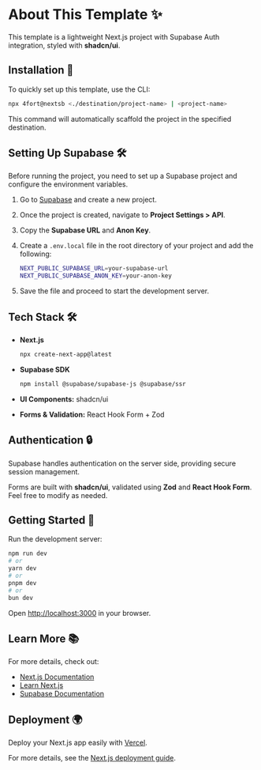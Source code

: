 # About This Template ✨

This template is a lightweight Next.js project with Supabase Auth integration, styled with **shadcn/ui**.

## Installation 🔧

To quickly set up this template, use the CLI:

```sh
npx 4fort@nextsb <./destination/project-name> | <project-name>
```

This command will automatically scaffold the project in the specified destination.

## Setting Up Supabase 🛠️

Before running the project, you need to set up a Supabase project and configure the environment variables.

1. Go to [Supabase](https://supabase.com) and create a new project.
2. Once the project is created, navigate to **Project Settings > API**.
3. Copy the **Supabase URL** and **Anon Key**.
4. Create a `.env.local` file in the root directory of your project and add the following:

   ```sh
   NEXT_PUBLIC_SUPABASE_URL=your-supabase-url
   NEXT_PUBLIC_SUPABASE_ANON_KEY=your-anon-key
   ```

5. Save the file and proceed to start the development server.

## Tech Stack 🛠️

- **Next.js**

  ```sh
  npx create-next-app@latest
  ```

- **Supabase SDK**

  ```sh
  npm install @supabase/supabase-js @supabase/ssr
  ```

- **UI Components:** shadcn/ui
- **Forms & Validation:** React Hook Form + Zod

## Authentication 🔒

Supabase handles authentication on the server side, providing secure session management.

Forms are built with **shadcn/ui**, validated using **Zod** and **React Hook Form**. Feel free to modify as needed.

## Getting Started 🚀

Run the development server:

```sh
npm run dev
# or
yarn dev
# or
pnpm dev
# or
bun dev
```

Open [http://localhost:3000](http://localhost:3000) in your browser.

## Learn More 📚

For more details, check out:

- [Next.js Documentation](https://nextjs.org/docs)
- [Learn Next.js](https://nextjs.org/learn)
- [Supabase Documentation](https://supabase.com/docs/guides)

## Deployment 🌍

Deploy your Next.js app easily with [Vercel](https://vercel.com/new?utm_medium=default-template&filter=next.js&utm_source=create-next-app&utm_campaign=create-next-app-readme).

For more details, see the [Next.js deployment guide](https://nextjs.org/docs/app/building-your-application/deploying).
